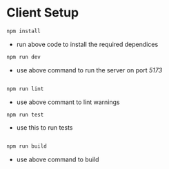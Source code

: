 # Client Setup

  
```sh
npm install

```

- run above code to install the required dependices

```sh
npm run dev

```

- use above command to run the server on port *5173*



```sh

npm run lint

```

- use above commant to lint warnings

```sh
npm run test

```

- use this to run tests

```sh

npm run build

```

- use above command to build 
